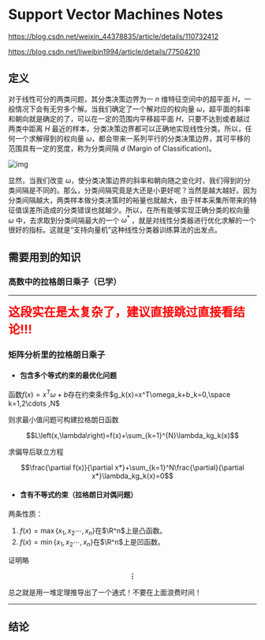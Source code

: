 # Support Vector Machines Notes

https://blog.csdn.net/weixin_44378835/article/details/110732412

https://blog.csdn.net/liweibin1994/article/details/77504210

## 定义

对于线性可分的两类问题，其分类决策边界为一 $n$ 维特征空间中的超平面 $H$，一般情况下会有无穷多个解。当我们确定了一个解对应的权向量 $\omega$，超平面的斜率和朝向就是确定的了，可以在一定的范围内平移超平面 $H$，只要不达到或者越过两类中距离 $H$ 最近的样本，分类决策边界都可以正确地实现线性分类。所以，任何一个求解得到的权向量 $\omega$，都会带来一系列平行的分类决策边界，其可平移的范围具有一定的宽度，称为分类间隔 $d$ (Margin of Classification)。

![img](https://img-blog.csdnimg.cn/20201206122540665.png)

显然，当我们改变 $\omega$，使分类决策边界的斜率和朝向随之变化时，我们得到的分类间隔是不同的。那么，分类间隔究竟是大还是小更好呢？当然是越大越好。因为分类间隔越大，两类样本做分类决策时的裕量也就越大，由于样本采集所带来的特征值误差所造成的分类错误也就越少。所以，在所有能够实现正确分类的权向量 $\omega$ 中，去求取到分类间隔最大的一个 $\omega^*$ ，就是对线性分类器进行优化求解的一个很好的指标。这就是“支持向量机”这种线性分类器训练算法的出发点。

## 需要用到的知识

###    高数中的拉格朗日乘子（已学）

******************

<font size=5 color=red>**这段实在是太复杂了，建议直接跳过直接看结论!!!**</font>

### 矩阵分析里的拉格朗日乘子

* ####    包含多个等式约束的最优化问题

函数$f(x)=x^T\omega+b$存在约束条件$g_k(x)=x^T\omega_k+b_k=0,\space k=1,2\cdots ,N$

则求最小值问题可构建拉格朗日函数

$$L\left(x,\lambda\right)=f(x)+\sum_{k=1}^{N}\lambda_kg_k(x)$$

求偏导后联立方程

$$\frac{\partial f(x)}{\partial x*}+\sum_{k=1}^N\frac{\partial}{\partial x*}\lambda_kg_k(x)=0$$

* #### 含有不等式约束（拉格朗日对偶问题）

两条性质：

1. $f(x)=\max\{x_1,x_2\cdots,x_n\}$在$\R^n$上是凸函数。
2. $f(x)=\min\{x_1,x_2\cdots,x_n\}$在$\R^n$上是凹函数。

证明略

**$$\vdots$$**

总之就是用一堆定理推导出了一个通式！不要在上面浪费时间！

******************

## 结论
